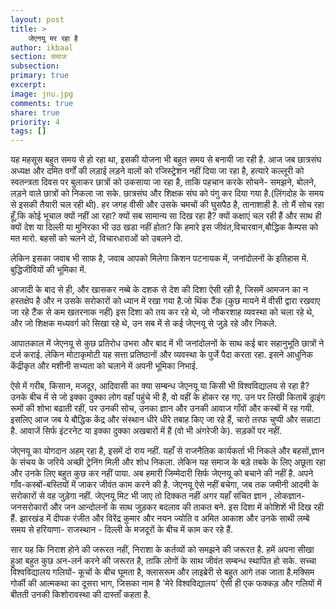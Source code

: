 ```yaml
---
layout: post
title: >
    जेएनयू मर रहा है
author: ikbaal
section: समाज
subsection:
primary: true
excerpt:
image: jnu.jpg
comments: true
share: true
priority: 4
tags: []
---
```


यह महसूस बहुत समय से हो रहा था, इसकी योजना भी बहुत समय से बनायी जा रही है. आज जब छात्रसंघ अध्यक्ष और दमित वर्गों की लड़ाई लड़ने वालों को रजिस्ट्रेशन नहीं दिया जा रहा है, हत्यारे कल्लूरी को स्वतन्त्रता दिवस पर बुलाकर छात्रों को उकसाया जा रहा है, ताकि पहचान करके  सोचने- समझने, बोलने, लड़ने वाले छात्रों को निकला जा सके. छात्रसंघ और शिक्षक संघ को पंगु कर दिया गया है.(लिंगदोह के समय से इसकी तैयारी चल रही थी). हर जगह वीसी और उसके चमचों की घुसपैठ है, तानाशाही है. तो मैं सोच रहा हूँ,कि कोई भूचाल क्यों नहीं आ रहा? क्यों सब सामान्य सा दिख रहा है? क्यों कक्षाएं चल रही हैं और साथ ही क्यों देश या दिल्ली या मुनिरका भी उठ खडा नहीं होता? कि हमारे इस जीवंत,विचारवान,बौद्धिक कैम्पस को मत मारो. बहसों को चलने दो, विचारधाराओं को उबलने दो.

लेकिन इसका जवाब भी साफ है, जवाब आपको मिलेगा किशन पटनायक में, जनांदोलनों के इतिहास में. बुद्धिजीवियों की भूमिका में.

आजादी के बाद से ही, और खासकर नब्बे के दशक से देश की दिशा ऐसी रही है, जिसमें आमजन का न हस्तक्षेप है और न उसके सरोकारों को ध्यान में रखा गया है.जो थिंक टैंक (कुछ मायने में वीसी द्वारा रखवाए जा रहे टैंक से कम खतरनाक नहीं) इस दिशा को तय कर रहे थे, जो नौकरशाह व्यवस्था को चला रहे थे, और जो शिक्षक मध्यवर्ग को सिखा रहे थे, उन सब में से कई जेएनयू से जुड़े रहे और निकले.

आपातकाल में जेएनयू से कुछ प्रतिरोध उभरा और बाद में भी जनांदोलनों के साथ कई बार सहानुभूति छात्रों ने दर्ज कराई. लेकिन मोटाकृमोटी यह सत्ता प्रतिष्ठानों और व्यवस्था के पुर्जे पैदा करता रहा. इसने आधुनिक केंद्रीकृत और मशीनी सभ्यता को चलाने में अपनी भूमिका निभाई.

ऐसे में गरीब, किसान, मजदूर, आदिवासी का क्या सम्बन्ध जेएनयू या किसी भी विश्वविद्यालय से रहा है? उनके बीच में से जो इक्का दुक्का लोग वहाँ पहुंचे भी हैं, वो वहीं के होकर रह गए. उन पर लिखी किताबें ड्राइंग रूमों की शोभा बढाती रहीं, पर उनकी सोच, उनका ज्ञान और उनकी आवाज गाँवों और कस्बों में रह गयी. इसलिए आज जब ये बौद्धिक केंद्र और संस्थान धीरे धीरे तबाह किए जा रहे हैं, चारो तरफ चुप्पी और सन्नाटा है. आवाजें सिर्फ इंटरनेट या इक्का दुक्का अखबारों में हैं (वो भी अंगरेजी के). सड़कों पर नहीं.

जेएनयू का योगदान अहम् रहा है, इसमें दो राय नहीं. यहाँ से राजनैतिक कार्यकर्ता भी निकले और बहसों,ज्ञान के संचय के जरिये अच्छी ट्रेनिंग मिली और शोध निकला. लेकिन यह समाज के बड़े तबके के लिए अछूता रहा और उनके लिए बहुत कुछ कर नहीं पाया. अब हमारी जिम्मेदारी सिर्फ जेएनयू को बचाने की नहीं है. अपने गाँव-कस्बों-बस्तियों में जाकर जीवंत काम करने की है. जेएनयू ऐसे नहीं बचेगा, जब तक जमीनी आदमी के सरोकारों से वह जुड़ेगा नहीं. जेएनयू मिट भी जाए तो दिक्कत नहीं अगर यहाँ संचित ज्ञान , लोकज्ञान-जनसरोकारों और  जन आन्दोलनों के साथ जुड़कर बदलाव की ताकत बने. इस दिशा में कोशिशें भी दिख रही हैं. झारखंड में दीपक रंजीत और विरेंद्र कुमार और नयन ज्योति व अमित आकाश और उनके साथी लम्बे समय से हरियाणा- राजस्थान - दिल्ली के मजदूरों के बीच में काम कर रहे हैं.

सार यह कि निराश होने की जरूरत नहीं, निराशा के कर्तव्यों को समझने की जरूरत है. हमें अपना सीखा हुआ बहुत कुछ अन-लर्न करने की जरूरत है, ताकि लोगों के साथ जीवंत सम्बन्ध स्थापित हो सके. सच्चा विश्वविद्यालय गलियों- कूचों के बीच घूमता है, क्लासरूम और लाइब्रेरी से बहुत आगे तक जाता है.मक्सिम गोर्की की आत्मकथा का दूसरा भाग, जिसका नाम है 'मेरे विश्वविद्यालय' ऐसी ही एक फक्कड़ और गलियों में  बीतती उनकी किशोरावस्था की दास्ताँ कहता है.